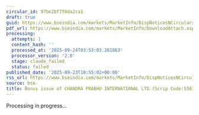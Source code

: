 ```yaml
---
circular_id: 97be2bf7f0da2ca1
draft: true
guid: https://www.bseindia.com/markets/MarketInfo/DispNoticesNCirculars.aspx?Noticeid={BA01168B-EBBC-4E55-9093-C7ED103B617F}&noticeno=20250923-13&dt=09/23/2025&icount=13&totcount=84&flag=0
pdf_url: https://www.bseindia.com/markets/MarketInfo/DownloadAttach.aspx?id=20250923-13&attachedId=d2c1146e-819f-42cc-88b7-e03a74d02f8a
processing:
  attempts: 1
  content_hash: ''
  processed_at: '2025-09-24T03:53:03.281863'
  processor_version: '2.0'
  stage: claude_failed
  status: failed
published_date: '2025-09-23T10:55:02+00:00'
rss_url: https://www.bseindia.com/markets/MarketInfo/DispNoticesNCirculars.aspx?Noticeid={BA01168B-EBBC-4E55-9093-C7ED103B617F}&noticeno=20250923-13&dt=09/23/2025&icount=13&totcount=84&flag=0
source: bse
title: Bonus issue of CHANDRA PRABHU INTERNATIONAL LTD.(Scrip Code:530309)
---
```


Processing in progress...